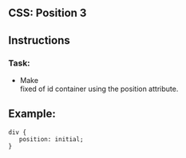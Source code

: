 ## CSS: Position 3

## Instructions

### Task:

+ Make <div> </div> fixed of id container using the position attribute.

## Example:
```
div {
   position: initial;
}
```
